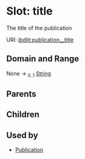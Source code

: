 
# Slot: title


The title of the publication

URI: [ibdlit:publication__title](http://w3id.org/ontogpt/ibd_literature/publication__title)


## Domain and Range

None &#8594;  <sub>0..1</sub> [String](types/String.md)

## Parents


## Children


## Used by

 * [Publication](Publication.md)
